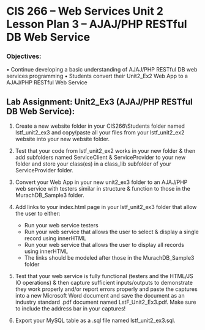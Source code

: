 # CIS 266 – Web Services Unit 2 Lesson Plan 3 – AJAJ/PHP RESTful DB Web Service
### Objectives: 
•	Continue developing a basic understanding of AJAJ/PHP RESTful DB web services programming
•	Students convert their Unit2_Ex2 Web App to a AJAJ/PHP RESTful Web Service

## Lab Assignment: Unit2_Ex3 (AJAJ/PHP RESTful DB Web Service):
1.	Create a new website folder in your CIS266\Students folder named lstf_unit2_ex3 and copy/paste all your files from your 
lstf_unit2_ex2 website into your new website folder. 
2.	Test that your code from lstf_unit2_ex2 works in your new folder & then add subfolders named ServiceClient & ServiceProvider to 
your new folder and store your class(es) in a class_lib subfolder of your ServiceProvider folder.
3.	Convert your Web App in your new unit2_ex3 folder to an AJAJ/PHP web service with testers similar in structure & function to those 
in the MurachDB_Sample3 folder.
4.	Add links to your index.html page in your lstf_unit2_ex3 folder that allow the user to either:
    -	Run your web service testers 
    -	Run your web service that allows the user to select & display a single record using innerHTML
    -	Run your web service that allows the user to display all records using innerHTML
    -	The links should be modeled after those in the MurachDB_Sample3 folder
5.	Test that your web service is fully functional (testers and the HTML/JS IO operations) & then capture sufficient inputs/outputs 
to demonstrate they work properly and/or report errors properly and paste the captures into a new Microsoft Word document and save 
the document as an industry standard .pdf document named LstF_Unit2_Ex3.pdf. Make sure to include the address bar in your captures!

6.	Export your MySQL table as a .sql file named lstf_unit2_ex3.sql.
